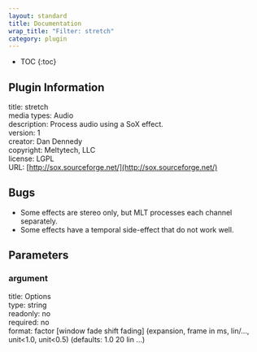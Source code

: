 ```yaml
---
layout: standard
title: Documentation
wrap_title: "Filter: stretch"
category: plugin
---
```

* TOC
{:toc}

## Plugin Information

title: stretch  
media types:
Audio  
description: Process audio using a SoX effect.  
version: 1  
creator: Dan Dennedy  
copyright: Meltytech, LLC  
license: LGPL  
URL: [http://sox.sourceforge.net/](http://sox.sourceforge.net/)  

## Bugs

* Some effects are stereo only, but MLT processes each channel separately.
* Some effects have a temporal side-effect that do not work well.


## Parameters

### argument

title: Options    
type: string  
readonly: no  
required: no  
format: factor [window fade shift fading]
       (expansion, frame in ms, lin/..., unit<1.0, unit<0.5)
       (defaults: 1.0 20 lin ...)
  

